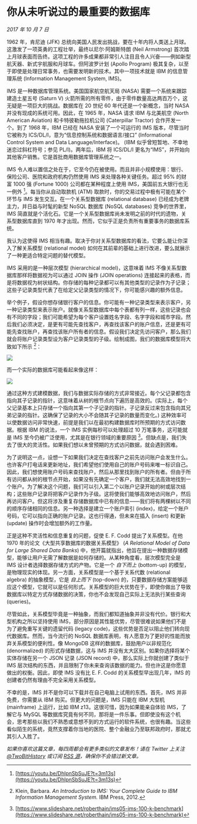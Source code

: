 # 你从未听说过的最重要的数据库

*2017 年 10 月 7 日*

1962 年，肯尼迪 (JFK) 总统向美国人民发出挑战，要在十年内将人类送上月球。这激发了一项英勇的工程壮举，最终以尼尔·阿姆斯特朗 (Neil Armstrong) 首次踏上月球表面而告终。这项工程的许多成果都非常引人注目且令人兴奋——例如新型航天器、新式宇航服和月球车。但阿波罗计划 (Apollo Program) 极其复杂，以至于即使是处理日常事务，也需要发明新的技术。其中一项技术就是 IBM 的信息管理系统 (Information Management System, IMS)。

IMS 是一种数据库管理系统。美国国家航空航天局 (NASA) 需要一个系统来跟踪建造土星五号 (Saturn V) 火箭所需的所有零件，由于零件数量高达两百万个，这无疑是一项巨大的挑战。数据库在 20 世纪 60 年代还是一个新概念，当时 NASA 并没有现成的系统可用。因此，在 1965 年，NASA 请求 IBM 与北美航空 (North American Aviation) 和卡特彼勒拖拉机公司 (Caterpillar Tractor) 合作开发一个。到了 1968 年，IBM 已经在 NASA 安装了一个可运行的 IMS 版本，尽管当时它被称为 ICS/DL/I，意为“信息控制系统和数据语言/接口” (Informational Control System and Data Language/Interface)。 (IBM 似乎曾短暂地、不幸地迷恋过斜杠符号；参见 PL/I)。两年后，IBM 将 ICS/DL/I 更名为“IMS”，并开始向其他客户销售。它是首批商用数据库管理系统之一。

IMS 令人难以置信之处在于，它至今仍在被使用。而且并非小规模使用：银行、保险公司、医院和政府机构仍然使用 IMS 来处理各种关键任务。超过 95% 的财富 1000 强 (Fortune 1000) 公司都在某种程度上使用 IMS，美国前五大银行也无一例外 [^1]。每当你从自动取款机 (ATM) 取款时，你的交易过程中极有可能在某个环节与 IMS 发生交互。在一个关系型数据库 (relational database) 已经成为老牌主力，并日益与时髦的新型 NoSQL 数据库 (NoSQL databases) 竞争的世界里，IMS 简直就是个活化石。它是一个关系型数据库尚未发明之前的时代的遗物，关系型数据库直到 1970 年才出现。然而，它似乎正是负责所有重要事务的数据库系统。

我认为这使得 IMS 相当有趣。取决于你对关系型数据库的看法，它要么能让你深入了解关系模型 (relational model) 如何在其前辈的基础上进行改进，要么就展示了一种更适合特定问题的替代模型。

IMS 采用的是一种层次模型 (hierarchical model)，这意味着 IMS 不像关系型数据库那样将数据视为可以通过 JOIN 操作 (JOIN operations) 连接起来的表格，而是将数据视为树状结构。你存储的每种记录都可以有其他类型的记录作为子记录；这些子记录类型代表了在给定父记录类型的情况下，你可能感兴趣的额外信息。

举个例子，假设你想存储银行客户的信息。你可能有一种记录类型来表示客户，另一种记录类型来表示账户。就像关系型数据库中每个表都有列一样，这些记录也会有不同的字段；我们可能希望为每个客户设置姓名字段、名字字段和城市字段。然后我们必须决定，是更有可能先查找客户，再查找该客户的账户信息，还是更有可能先查找账户，再查找该账户所有者的信息。假设我们决定先访问客户，那么我们就会将账户记录类型设为客户记录类型的子级。绘制成图，我们的数据库模型将大致如下所示 [^2]：

![](https://twobithistory.org/images/hierarchical-model.png)

而一个实际的数据库可能看起来像这样：

![](https://twobithistory.org/images/hierarchical-db.png)

通过这种方式建模数据，我们与数据实际存储的方式非常接近。每个父记录都包含指向其子记录的指针，这意味着从树的根节点向下遍历是高效的。(实际上，每个父记录基本上只存储一个指向其第一个子记录的指针。子记录反过来包含指向其兄弟记录的指针。这确保了记录的大小不会随其子记录的数量而变化。) 这种效率可以使数据访问非常快速，前提是我们以在最初构建数据库时所预期的方式访问数据。根据 IBM 的说法，一个 IMS 实例每秒可以处理超过 10 万笔事务，这可能就是 IMS 至今仍被广泛使用，尤其是在银行领域的重要原因 [^3]。但缺点是，我们失去了很大的灵活性。如果我们想以未曾预期的方式访问数据，就会遇到困难。

为了说明这一点，设想一下如果我们决定在查找客户之前先访问账户会发生什么。也许客户打电话来更新地址，我们希望他们使用自己的账户号码来唯一标识自己。因此，我们想使用账户号码来查找账户，然后从那里找到账户的所有者。但由于所有访问都从树的根节点开始，如果没有先确定一个客户，我们就无法高效地找到一个账户。为了解决这个问题，我们可以引入第二个以账户记录开始的树或层次结构；这些账户记录将把客户记录作为子级。这将使我们能够高效地访问账户，然后再访问客户。但这将涉及重复存储数据库中已有的信息——我们将有两棵树以不同的顺序存储相同的信息。另一种选择是建立一个账户索引 (index)，给定一个账户号码，它可以指向正确的账户记录。这也行得通，但未来在插入 (insert) 和更新 (update) 操作时会增加额外的工作量。

正是这种不灵活性和信息重复的问题，促使 E. F. Codd 提出了关系模型。在他 1970 年的论文《大型共享数据库的数据关系模型》 (*A Relational Model of Data for Large Shared Data Banks*) 中，他开篇就指出，他旨在提出一种数据存储模型，能够让用户无需了解数据是如何存储的。从某种角度看，层次模型完全是 IMS 设计者选择数据存储方式的产物。它是一个 *自下而上* (bottom-up) 的模型，是物理现实的体现。另一方面，关系模型是一个基于关系代数 (relational algebra) 的抽象模型，它是 *自上而下* (top-down) 的，只要数据存储方案能够适应这个模型，它就可以是任何形式。关系模型的巨大优势在于，即使你做出了导致数据库以特定方式存储数据的决策，你也不会发现自己实际上无法执行某些查询 (queries)。

尽管如此，关系模型毕竟是一种抽象，而我们都知道抽象并非没有代价。银行和大型机构之所以坚持使用 IMS，部分原因是其性能优势，尽管很难说如果他们不是为了避免重写关键的遗留代码 (legacy code)，这些优势是否足以阻止他们转向现代数据库。然而，当今流行的 NoSQL 数据库表明，有人愿意为了更好的性能而放弃关系模型的便利性。像 MongoDB 这样的数据库，鼓励用户以非规范化 (denormalized) 的形式存储数据，这与 IMS 并没有太大区别。如果你选择将某个实体存储在另一个 JSON 记录 (JSON record) 中，那么实际上你就创建了类似于 IMS 层次结构的东西，并且限制了你未来查询该数据的能力。但也许这是你愿意做出的权衡。因此，即使 IMS 没有比 E. F. Codd 的关系模型早出现几年，IMS 的创建者仍然有理由不完全采用关系模型。

不幸的是，IMS 并不是你可以下载并在自己电脑上试用的东西。首先，IMS 并非免费，你需要从 IBM 购买。但更大的问题是，IMS 只能在 IBM 大型机 (mainframe) 上运行，比如 IBM z13。这很可惜，因为如果能亲自体验 IMS，了解它与 MySQL 等数据库究竟有何不同，那将是一件乐事。但即使没有这个机会，思考那些以我们不熟悉或意想不到的方式运行的软件系统，也很有趣。当这些看似陌生的系统，竟然支撑着你当地的医院、整个金融业乃至联邦政府时，那就尤其引人入胜了。

*如果你喜欢这篇文章，每四周都会有更多类似的文章发布！请在 Twitter 上关注 [@TwoBitHistory](https://twitter.com/TwoBitHistory) 或订阅 [RSS 源](https://twobithistory.org/feed.xml)，确保你不会错过新文章。*

[^1]: [https://youtu.be/DhlpnSbSuJE?t=3m13s](https://youtu.be/DhlpnSbSuJE?t=3m13s)
[^2]: Klein, Barbara. *An Introduction to IMS: Your Complete Guide to IBM Information Management System.* IBM Press, 2012.
[^3]: [https://www.slideshare.net/roberthain/ims05-ims-100-k-benchmark](https://www.slideshare.net/roberthain/ims05-ims-100-k-benchmark)